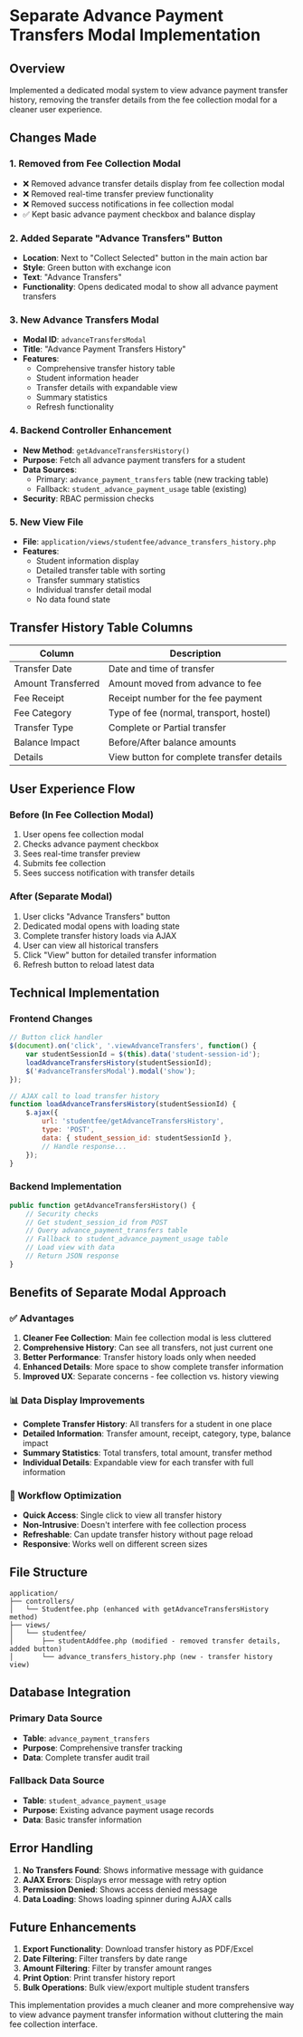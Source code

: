 # Separate Advance Payment Transfers Modal Implementation

## Overview
Implemented a dedicated modal system to view advance payment transfer history, removing the transfer details from the fee collection modal for a cleaner user experience.

## Changes Made

### 1. Removed from Fee Collection Modal
- ❌ Removed advance transfer details display from fee collection modal
- ❌ Removed real-time transfer preview functionality  
- ❌ Removed success notifications in fee collection modal
- ✅ Kept basic advance payment checkbox and balance display

### 2. Added Separate "Advance Transfers" Button
- **Location**: Next to "Collect Selected" button in the main action bar
- **Style**: Green button with exchange icon
- **Text**: "Advance Transfers"
- **Functionality**: Opens dedicated modal to show all advance payment transfers

### 3. New Advance Transfers Modal
- **Modal ID**: `advanceTransfersModal`
- **Title**: "Advance Payment Transfers History"
- **Features**:
  - Comprehensive transfer history table
  - Student information header
  - Transfer details with expandable view
  - Summary statistics
  - Refresh functionality

### 4. Backend Controller Enhancement
- **New Method**: `getAdvanceTransfersHistory()`
- **Purpose**: Fetch all advance payment transfers for a student
- **Data Sources**: 
  - Primary: `advance_payment_transfers` table (new tracking table)
  - Fallback: `student_advance_payment_usage` table (existing)
- **Security**: RBAC permission checks

### 5. New View File
- **File**: `application/views/studentfee/advance_transfers_history.php`
- **Features**:
  - Student information display
  - Detailed transfer table with sorting
  - Transfer summary statistics
  - Individual transfer detail modal
  - No data found state

## Transfer History Table Columns

| Column | Description |
|--------|-------------|
| Transfer Date | Date and time of transfer |
| Amount Transferred | Amount moved from advance to fee |
| Fee Receipt | Receipt number for the fee payment |
| Fee Category | Type of fee (normal, transport, hostel) |
| Transfer Type | Complete or Partial transfer |
| Balance Impact | Before/After balance amounts |
| Details | View button for complete transfer details |

## User Experience Flow

### Before (In Fee Collection Modal)
1. User opens fee collection modal
2. Checks advance payment checkbox
3. Sees real-time transfer preview
4. Submits fee collection
5. Sees success notification with transfer details

### After (Separate Modal)
1. User clicks "Advance Transfers" button
2. Dedicated modal opens with loading state
3. Complete transfer history loads via AJAX
4. User can view all historical transfers
5. Click "View" button for detailed transfer information
6. Refresh button to reload latest data

## Technical Implementation

### Frontend Changes
```javascript
// Button click handler
$(document).on('click', '.viewAdvanceTransfers', function() {
    var studentSessionId = $(this).data('student-session-id');
    loadAdvanceTransfersHistory(studentSessionId);
    $('#advanceTransfersModal').modal('show');
});

// AJAX call to load transfer history
function loadAdvanceTransfersHistory(studentSessionId) {
    $.ajax({
        url: 'studentfee/getAdvanceTransfersHistory',
        type: 'POST',
        data: { student_session_id: studentSessionId },
        // Handle response...
    });
}
```

### Backend Implementation
```php
public function getAdvanceTransfersHistory() {
    // Security checks
    // Get student_session_id from POST
    // Query advance_payment_transfers table
    // Fallback to student_advance_payment_usage table
    // Load view with data
    // Return JSON response
}
```

## Benefits of Separate Modal Approach

### ✅ Advantages
1. **Cleaner Fee Collection**: Main fee collection modal is less cluttered
2. **Comprehensive History**: Can see all transfers, not just current one
3. **Better Performance**: Transfer history loads only when needed
4. **Enhanced Details**: More space to show complete transfer information
5. **Improved UX**: Separate concerns - fee collection vs. history viewing

### 📊 Data Display Improvements
- **Complete Transfer History**: All transfers for a student in one place
- **Detailed Information**: Transfer amount, receipt, category, type, balance impact
- **Summary Statistics**: Total transfers, total amount, transfer method
- **Individual Details**: Expandable view for each transfer with full information

### 🔄 Workflow Optimization
- **Quick Access**: Single click to view all transfer history
- **Non-Intrusive**: Doesn't interfere with fee collection process
- **Refreshable**: Can update transfer history without page reload
- **Responsive**: Works well on different screen sizes

## File Structure

```
application/
├── controllers/
│   └── Studentfee.php (enhanced with getAdvanceTransfersHistory method)
├── views/
│   └── studentfee/
│       ├── studentAddfee.php (modified - removed transfer details, added button)
│       └── advance_transfers_history.php (new - transfer history view)
```

## Database Integration

### Primary Data Source
- **Table**: `advance_payment_transfers`
- **Purpose**: Comprehensive transfer tracking
- **Data**: Complete transfer audit trail

### Fallback Data Source  
- **Table**: `student_advance_payment_usage`
- **Purpose**: Existing advance payment usage records
- **Data**: Basic transfer information

## Error Handling

1. **No Transfers Found**: Shows informative message with guidance
2. **AJAX Errors**: Displays error message with retry option
3. **Permission Denied**: Shows access denied message
4. **Data Loading**: Shows loading spinner during AJAX calls

## Future Enhancements

1. **Export Functionality**: Download transfer history as PDF/Excel
2. **Date Filtering**: Filter transfers by date range
3. **Amount Filtering**: Filter by transfer amount ranges
4. **Print Option**: Print transfer history report
5. **Bulk Operations**: Bulk view/export multiple student transfers

This implementation provides a much cleaner and more comprehensive way to view advance payment transfer information without cluttering the main fee collection interface.
